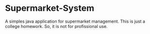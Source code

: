 # Supermarket-System
A simples java application for supermarket management. This is just a college homework. So, it is not for profissional use.
